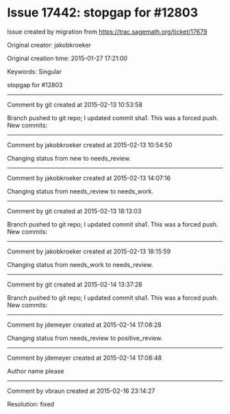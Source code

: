 # Issue 17442: stopgap for #12803

Issue created by migration from https://trac.sagemath.org/ticket/17679

Original creator: jakobkroeker

Original creation time: 2015-01-27 17:21:00

Keywords: Singular

stopgap for #12803


---

Comment by git created at 2015-02-13 10:53:58

Branch pushed to git repo; I updated commit sha1. This was a forced push. New commits:


---

Comment by jakobkroeker created at 2015-02-13 10:54:50

Changing status from new to needs_review.


---

Comment by jakobkroeker created at 2015-02-13 14:07:16

Changing status from needs_review to needs_work.


---

Comment by git created at 2015-02-13 18:13:03

Branch pushed to git repo; I updated commit sha1. This was a forced push. New commits:


---

Comment by jakobkroeker created at 2015-02-13 18:15:59

Changing status from needs_work to needs_review.


---

Comment by git created at 2015-02-14 13:37:28

Branch pushed to git repo; I updated commit sha1. This was a forced push. New commits:


---

Comment by jdemeyer created at 2015-02-14 17:08:28

Changing status from needs_review to positive_review.


---

Comment by jdemeyer created at 2015-02-14 17:08:48

Author name please


---

Comment by vbraun created at 2015-02-16 23:14:27

Resolution: fixed
